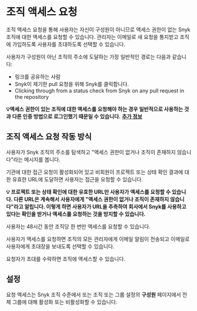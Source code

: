 # 조직 액세스 요청

조직 액세스 요청을 통해 사용자는 자신이 구성원이 아니므로 액세스 권한이 없는 Snyk 조직에 대한 액세스를 요청할 수 있습니다. 관리자는 이메일로 새 요청을 통지받고 조직에 가입하도록 사용자를 초대하도록 선택할 수 있습니다.

사용자가 구성원이 아닌 조직의 주소에 도달하는 가장 일반적인 경로는 다음과 같습니다:

* 링크를 공유하는 사람
* Snyk이 제기한 pull 요청을 위해 Snyk를 클릭합니다.
* Clicking through from a status check from Snyk on any pull request in the repository

**💡**액세스 권한이 있는 조직에 대한 액세스를 요청해야 하는 경우 일반적으로 사용하는 것과 다른 인증 방법으로 로그인했기 때문일 수 있습니다**.** [**추가 정보**](https://support.snyk.io/hc/en-us/articles/360001649558-Unable-to-display-this-organization)

## 조직 액세스 요청 작동 방식

사용자가 Snyk 조직의 주소를 탐색하고 "액세스 권한이 없거나 조직이 존재하지 않습니다"라는 메시지를 봅니다.

기관에 대한 접근 요청이 활성화되어 있고 비회원이 프로젝트 또는 상태 확인 결과에 대한 유효한 URL에 도달하면 사용자는 접근을 요청할 수 있습니다.

**💡 프로젝트 또는 상태 확인에 대한 유효한 URL만 사용자가 액세스를 요청할 수 있습니다. 다른 URL은 계속해서 사용자에게 "액세스 권한이 없거나 조직이 존재하지 않습니다"라고 알립니다. 이렇게 하면 사용자가 URL을 추측하여 회사에서 Snyk를 사용하고 있다는 확인을 받거나 액세스를 요청하는 것을 방지할 수 있습니다.**

사용자는 48시간 동안 조직당 한 번만 액세스를 요청할 수 있습니다.

사용자가 액세스를 요청하면 조직의 모든 관리자에게 이메일 알림이 전송되고 이메일로 사용자에게 초대장을 보내도록 선택할 수 있습니다.

요청자가 초대를 수락하면 조직에 액세스할 수 있습니다.

## 설정

요청 액세스는 Snyk 조직 수준에서 또는 조직 또는 그룹 설정의 **구성원** 페이지에서 전체 그룹에 대해 활성화 또는 비활성화할 수 있습니다.
